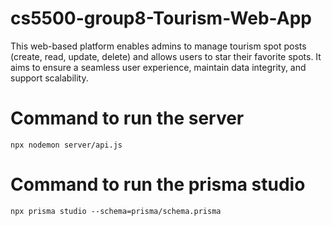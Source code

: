 # cs5500-group8-Tourism-Web-App
This web-based platform enables admins to manage tourism spot posts (create, read, update, delete) and allows users to star their favorite spots. It aims to ensure a seamless user experience, maintain data integrity, and support scalability. 

# Command to run the server
```npx nodemon server/api.js```

# Command to run the prisma studio
```npx prisma studio --schema=prisma/schema.prisma```

